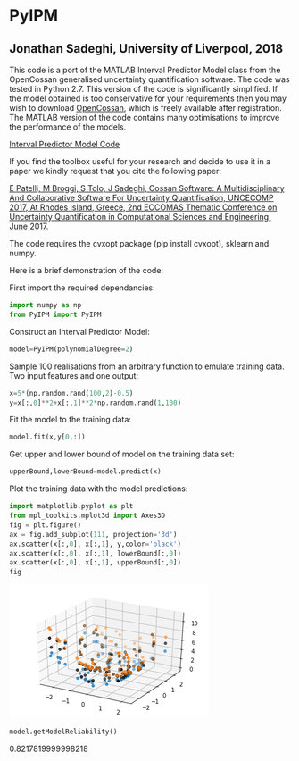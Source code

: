 
# PyIPM
## Jonathan Sadeghi, University of Liverpool, 2018

This code is a port of the MATLAB Interval Predictor Model class from the OpenCossan generalised uncertainty quantification software. The code was tested in Python 2.7.
This version of the code is significantly simplified. If the model obtained is too conservative for your requirements then you may wish to download [OpenCossan](http://www.cossan.co.uk), which is freely available after registration. The MATLAB version of the code contains many optimisations to improve the performance of the models.

[Interval Predictor Model Code](http://personalpages.manchester.ac.uk/staff/jonathan.sadeghi/codes.htm)

If you find the toolbox useful for your research and decide to use it in a paper we kindly request that you cite the following paper:

[E Patelli, M Broggi, S Tolo, J Sadeghi, Cossan Software: A Multidisciplinary And Collaborative Software For Uncertainty Quantification, UNCECOMP 2017, At Rhodes Island, Greece, 2nd ECCOMAS Thematic Conference on Uncertainty Quantification in Computational Sciences and Engineering, June 2017.](https://www.researchgate.net/publication/317598944_COSSAN_SOFTWARE_A_MULTIDISCIPLINARY_AND_COLLABORATIVE_SOFTWARE_FOR_UNCERTAINTY_QUANTIFICATION)

The code requires the cvxopt package (pip install cvxopt), sklearn and numpy.

Here is a brief demonstration of the code:

First import the required dependancies:

```python
import numpy as np
from PyIPM import PyIPM
```

Construct an Interval Predictor Model:

```python
model=PyIPM(polynomialDegree=2)
```

Sample 100 realisations from an arbitrary function to emulate training data. Two input features and one output:
```python
x=5*(np.random.rand(100,2)-0.5)
y=x[:,0]**2+x[:,1]**2*np.random.rand(1,100)
```

Fit the model to the training data:
```python
model.fit(x,y[0,:])
```

Get upper and lower bound of model on the training data set:
```python
upperBound,lowerBound=model.predict(x)
```

Plot the training data with the model predictions:
```python
import matplotlib.pyplot as plt
from mpl_toolkits.mplot3d import Axes3D
fig = plt.figure()
ax = fig.add_subplot(111, projection='3d')
ax.scatter(x[:,0], x[:,1], y,color='black')
ax.scatter(x[:,0], x[:,1], lowerBound[:,0])
ax.scatter(x[:,0], x[:,1], upperBound[:,0])
fig
```

![png](output_6_0.png)


```python
model.getModelReliability()
```

0.8217819999998218
